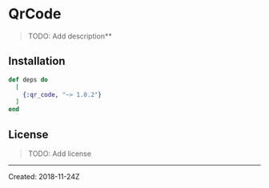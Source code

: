 # QrCode

> TODO: Add description**


## Installation

```elixir
def deps do
  [
    {:qr_code, "~> 1.0.2"}
  ]
end
```

## License

> TODO: Add license

----
Created:  2018-11-24Z
